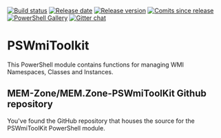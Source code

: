 [![Build status][appveyor-badge]][appveyor-build]
[![Release date][release-date-badge]][release-date]
[![Release version][release-badge]][release]
[![Comits since release][commits-since-badge]][commits-since]
[![PowerShell Gallery][psgallery-badge]][psgallery]
[![Gitter chat][gitter-badge]][gitter]

# PSWmiToolkit

This PowerShell module contains functions for managing WMI Namespaces, Classes and Instances.

## MEM-Zone/MEM.Zone-PSWmiToolKit Github repository

You've found the GitHub repository that houses the source for the PSWmiToolKit PowerShell module.

[appveyor-badge]: https://ci.appveyor.com/api/projects/status/xsritqr9cs5v2mra?svg=true
[appveyor-build]: https://ci.appveyor.com/project/Ioan-Popovici/pswmitoolkit
[psgallery-badge]: https://img.shields.io/powershellgallery/dt/PSWmiToolKit.svg
[psgallery]: https://www.powershellgallery.com/packages/PSWmiToolKit
[gitter-badge]: https://badges.gitter.im/PSWmiToolKit.svg
[gitter]: https://gitter.im/PSWmiToolKit/Lobby
[release-badge]: https://img.shields.io/github/release/MEM-Zone/MEM.Zone-PSWmiToolKit/all.svg
[release]: https://github.com/MEM-Zone/MEM.Zone-PSWmiToolKit/releases
[release-date-badge]: https://img.shields.io/github/release-date/MEM-Zone/MEM.Zone-PSWmiToolKit.svg
[release-date]: https://github.com/MEM-Zone/PSWmiToolKit/releases
[commits-since-badge]: https://img.shields.io/github/commits-since/MEM-Zone/MEM.Zone-PSWmiToolKit/latest.svg
[commits-since]: https://github.com/MEM-Zone/MEM.Zone-PSWmiToolKit/commits/master
